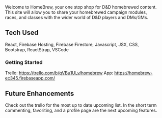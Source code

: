 Welcome to HomeBrew, your one stop shop for D&D homebrewed content. This site will allow you to share your homebrewed campaign modules, races, and classes with the wider world of D&D players and DMs/GMs. 

## Tech Used

React, Firebase Hosting, Firebase Firestore, Javascript, JSX, CSS, Bootstrap, ReactStrap, VSCode

### Getting Started
Trello: 
https://trello.com/b/qVBu1ULv/homebrew
App:
https://homebrew-ec345.firebaseapp.com/

## Future Enhancements

Check out the trello for the most up to date upcoming list. In the short term commenting, favoriting, and a profile page are the next upcoming features.
